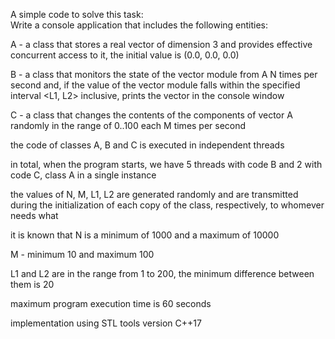 A simple code to solve this task:   
Write a console application that includes the following entities:

A - a class that stores a real vector of dimension 3 and provides effective concurrent access to it, the initial value is (0.0, 0.0, 0.0)

B - a class that monitors the state of the vector module from A N times per second and, if the value of the vector module falls within the specified interval <L1, L2> inclusive,
prints the vector in the console window

C - a class that changes the contents of the components of vector A randomly in the range of 0..100 each M times per second

the code of classes A, B and C is executed in independent threads

in total, when the program starts, we have 5 threads with code B and 2 with code C, class A in a single instance

the values of N, M, L1, L2 are generated randomly and are transmitted during the initialization of each copy of the class, respectively, to whomever needs what

it is known that N is a minimum of 1000 and a maximum of 10000

M - minimum 10 and maximum 100

L1 and L2 are in the range from 1 to 200, the minimum difference between them is 20

maximum program execution time is 60 seconds

implementation using STL tools version C++17
